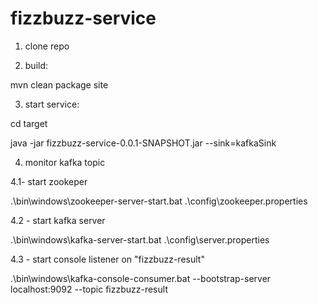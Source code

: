 # fizzbuzz-service

1) clone repo


2) build:

mvn clean package site


3) start service:

cd target

java -jar fizzbuzz-service-0.0.1-SNAPSHOT.jar --sink=kafkaSink
 

4) monitor kafka topic

4.1- start zookeper

.\bin\windows\zookeeper-server-start.bat .\config\zookeeper.properties

4.2 - start kafka server

.\bin\windows\kafka-server-start.bat .\config\server.properties

4.3 - start console listener on "fizzbuzz-result"

 .\bin\windows\kafka-console-consumer.bat --bootstrap-server localhost:9092 --topic fizzbuzz-result

